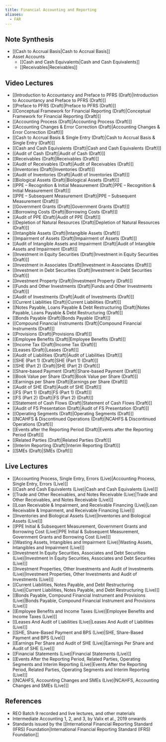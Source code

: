 ```yaml
---
title: Financial Accounting and Reporting
aliases:
  - FAR
---
```


## Note Synthesis
- [[Cash to Accrual Basis|Cash to Accrual Basis]]
- Asset Accounts
	- [[Cash and Cash Equivalents|Cash and Cash Equivalents]]
	- [[Receivables|Receivables]]
## Video Lectures
- [[Introduction to Accountancy and Preface to PFRS (Draft)|Introduction to Accountancy and Preface to PFRS (Draft)]]
- [[Preface to PFRS (Draft)|Preface to PFRS (Draft)]]
- [[Conceptual Framework for Financial Reporting (Draft)|Conceptual Framework for Financial Reporting (Draft)]]
- [[Accounting Process (Draft)|Accounting Process (Draft)]]
- [[Accounting Changes & Error Correction (Draft)|Accounting Changes & Error Correction (Draft)]]
- [[Cash to Accrual Basis & Single Entry (Draft)|Cash to Accrual Basis & Single Entry (Draft)]]
- [[Cash and Cash Equivalents (Draft)|Cash and Cash Equivalents (Draft)]]
- [[Audit of Cash (Draft)|Audit of Cash (Draft)]]
- [[Receivables (Draft)|Receivables (Draft)]]
- [[Audit of Receivables (Draft)|Audit of Receivables (Draft)]]
- [[Inventories (Draft)|Inventories (Draft)]]
- [[Audit of Inventories (Draft)|Audit of Inventories (Draft)]]
- [[Biological Assets (Draft)|Biological Assets (Draft)]]
- [[PPE – Recognition & Initial Measurement (Draft)|PPE – Recognition & Initial Measurement (Draft)]]
- [[PPE – Subsequent Measurement (Draft)|PPE – Subsequent Measurement (Draft)]]
- [[Government Grants (Draft)|Government Grants (Draft)]]
- [[Borrowing Costs (Draft)|Borrowing Costs (Draft)]]
- [[Audit of PPE (Draft)|Audit of PPE (Draft)]]
- [[Depletion of Natural Resources (Draft)|Depletion of Natural Resources (Draft)]]
- [[Intangible Assets (Draft)|Intangible Assets (Draft)]]
- [[Impairment of Assets (Draft)|Impairment of Assets (Draft)]]
- [[Audit of Intangible Assets and Impairment (Draft)|Audit of Intangible Assets and Impairment (Draft)]]
- [[Investment in Equity Securities (Draft)|Investment in Equity Securities (Draft)]]
- [[Investment in Associates (Draft)|Investment in Associates (Draft)]]
- [[Investment in Debt Securities (Draft)|Investment in Debt Securities (Draft)]]
- [[Investment Property (Draft)|Investment Property (Draft)]]
- [[Funds and Other Investments (Draft)|Funds and Other Investments (Draft)]]
- [[Audit of Investments (Draft)|Audit of Investments (Draft)]]
- [[Current Liabilities (Draft)|Current Liabilities (Draft)]]
- [[Notes Payable, Loans Payable & Debt Restructuring (Draft)|Notes Payable, Loans Payable & Debt Restructuring (Draft)]]
- [[Bonds Payable (Draft)|Bonds Payable (Draft)]]
- [[Compound Financial Instruments (Draft)|Compound Financial Instruments (Draft)]]
- [[Provisions (Draft)|Provisions (Draft)]]
- [[Employee Benefits (Draft)|Employee Benefits (Draft)]]
- [[Income Tax (Draft)|Income Tax (Draft)]]
- [[Leases (Draft)|Leases (Draft)]]
- [[Audit of Liabilities (Draft)|Audit of Liabilities (Draft)]]
- [[SHE (Part 1) (Draft)|SHE (Part 1) (Draft)]]
- [[SHE (Part 2) (Draft)|SHE (Part 2) (Draft)]]
- [[Share-based Payment (Draft)|Share-based Payment (Draft)]]
- [[Book Value per Share (Draft)|Book Value per Share (Draft)]]
- [[Earnings per Share (Draft)|Earnings per Share (Draft)]]
- [[Audit of SHE (Draft)|Audit of SHE (Draft)]]
- [[FS (Part 1) (Draft)|FS (Part 1) (Draft)]]
- [[FS (Part 2) (Draft)|FS (Part 2) (Draft)]]
- [[Statement of Cash Flows (Draft)|Statement of Cash Flows (Draft)]]
- [[Audit of FS Presentation (Draft)|Audit of FS Presentation (Draft)]]
- [[Operating Segments (Draft)|Operating Segments (Draft)]]
- [[NCAHFS & Discontinued Operations (Draft)|NCAHFS & Discontinued Operations (Draft)]]
- [[Events after the Reporting Period (Draft)|Events after the Reporting Period (Draft)]]
- [[Related Parties (Draft)|Related Parties (Draft)]]
- [[Interim Reporting (Draft)|Interim Reporting (Draft)]]
- [[SMEs (Draft)|SMEs (Draft)]]
## Live Lectures
- [[Accounting Process, Single Entry, Errors (Live)|Accounting Process, Single Entry, Errors (Live)]]
- [[Cash and Cash Equivalents (Live)|Cash and Cash Equivalents (Live)]]
- [[Trade and Other Receivables, and Notes Receivable (Live)|Trade and Other Receivables, and Notes Receivable (Live)]]
- [[Loan Receivable & Impairment, and Receivable Financing (Live)|Loan Receivable & Impairment, and Receivable Financing (Live)]]
- [[Inventories and Biological Assets (Live)|Inventories and Biological Assets (Live)]]
- [[PPE Initial & Subsequent Measurement, Government Grants and Borrowing Cost (Live)|PPE Initial & Subsequent Measurement, Government Grants and Borrowing Cost (Live)]]
- [[Wasting Assets, Intangibles and Impairment (Live)|Wasting Assets, Intangibles and Impairment (Live)]]
- [[Investment In Equity Securities, Associates and Debt Securities (Live)|Investment In Equity Securities, Associates and Debt Securities (Live)]]
- [[Investment Properties, Other Investments and Audit of Investments (Live)|Investment Properties, Other Investments and Audit of Investments (Live)]]
- [[Current Liabilities, Notes Payable, and Debt Restructuring (Live)|Current Liabilities, Notes Payable, and Debt Restructuring (Live)]]
- [[Bonds Payable, Compound Financial Instrument and Provisions (Live)|Bonds Payable, Compound Financial Instrument and Provisions (Live)]]
- [[Employee Benefits and Income Taxes (Live)|Employee Benefits and Income Taxes (Live)]]
- [[Leases And Audit of Liabilities (Live)|Leases And Audit of Liabilities (Live)]]
- [[SHE, Share-Based Payment and BPS (Live)|SHE, Share-Based Payment and BPS (Live)]]
- [[Earnings Per Share and Audit of SHE (Live)|Earnings Per Share and Audit of SHE (Live)]]
- [[Financial Statements (Live)|Financial Statements (Live)]]
- [[Events After the Reporting Period, Related Parties, Operating Segments and Interim Reporting (Live)|Events After the Reporting Period, Related Parties, Operating Segments and Interim Reporting (Live)]]
- [[NCAHFS, Accounting Changes and SMEs (Live)|NCAHFS, Accounting Changes and SMEs (Live)]]
## References
- REO Batch 9 recorded and live lectures, and other materials
- Intermediate Accounting 1, 2, and 3, by Valix et al., 2019 onwards
- Standards issued by the [[International Financial Reporting Standard (IFRS) Foundation|International Financial Reporting Standard (IFRS) Foundation]]
